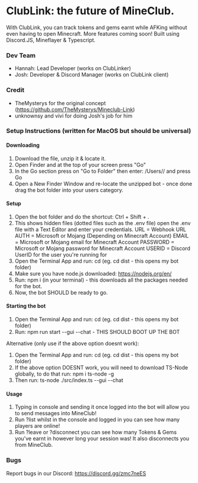 # ClubLink: the future of MineClub.
With ClubLink, you can track tokens and gems earnt while AFKing without even having to open Minecraft. More features coming soon! Built using Discord.JS, Mineflayer & Typescript.

### Dev Team
- Hannah: Lead Developer (works on ClubLinker)
- Josh: Developer & Discord Manager (works on ClubLink client)

### Credit
- TheMysterys for the original concept (https://github.com/TheMysterys/Mineclub-Link)
- unknownsy and vivi for doing Josh's job for him

### Setup Instructions (written for MacOS but should be universal)

#### Downloading
1. Download the file, unzip it & locate it.
2. Open Finder and at the top of your screen press "Go"
3. In the Go section press on "Go to Folder" then enter: /Users/<Your Mac User>/ and press Go
4. Open a New Finder Window and re-locate the unzipped bot - once done drag the bot folder into your users category.

#### Setup
1. Open the bot folder and do the shortcut: Ctrl + Shift + .
2. This shows hidden files (dotted files such as the .env file) open the .env file with a Text Editor and enter your credentials.
URL = Webhook URL
AUTH = Microsoft or Mojang (Depending on Minecraft Account)
EMAIL = Microsoft or Mojang email for Minecraft Account
PASSWORD = Microsoft or Mojang password for Minecraft Account
USERID = Discord UserID for the user you're running for
3. Open the Terminal App and run: cd <Folder Name> (eg. cd dist - this opens my bot folder)
4. Make sure you have node.js downloaded: https://nodejs.org/en/
5. Run: npm i (in your terminal) - this downloads all the packages needed for the bot.
6. Now, the bot SHOULD be ready to go.

#### Starting the bot
1. Open the Terminal App and run: cd <Folder Name> (eg. cd dist - this opens my bot folder)
2. Run: npm run start --gui --chat - THIS SHOULD BOOT UP THE BOT

Alternative (only use if the above option doesnt work):
1. Open the Terminal App and run: cd <Folder Name> (eg. cd dist - this opens my bot folder)
2. If the above option DOESNT work, you will need to download TS-Node globally, to do that run: npm i ts-node -g
3. Then run: ts-node ./src/index.ts --gui --chat

#### Usage
1. Typing in console and sending it once logged into the bot will allow you to send messages into MineClub!
2. Run ?list whilst in the console and logged in you can see how many players are online!
3. Run ?leave or ?disconnect you can see how many Tokens & Gems you've earnt in however long your session was! It also disconnects you from MineClub.
  
### Bugs
Report bugs in our Discord: https://discord.gg/zmc7neES
